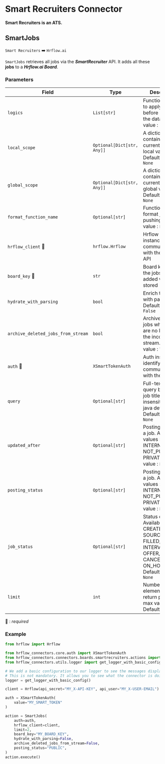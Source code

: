 # Smart Recruiters Connector
**Smart Recruiters is an ATS.**

## SmartJobs
`Smart Recruiters` :arrow_right: `Hrflow.ai`

`SmartJobs` retrieves all jobs via the ***SmartRecruiter*** API. It adds all these **jobs** to a ***Hrflow.ai Board***.

### Parameters

| Field | Type | Description |
| ----- | ---- | ----------- |
| `logics`  | `List[str]` | Function names to apply as filter before pushing the data. Default value : `[]`        |
| `local_scope`  | `Optional[Dict[str, Any]]` | A dictionary containing the current scope's local variables. Default value : `None`        |
| `global_scope`  | `Optional[Dict[str, Any]]` | A dictionary containing the current scope's global variables. Default value : `None`       |
| `format_function_name`  | `Optional[str]` | Function name to format job before pushing. Default value : `None`        |
| `hrflow_client` :red_circle: | `hrflow.Hrflow` | Hrflow client instance used to communicate with the Hrflow.ai API        |
| `board_key` :red_circle: | `str` | Board key where the jobs to be added will be stored        |
| `hydrate_with_parsing`  | `bool` | Enrich the job with parsing. Default value : `False`        |
| `archive_deleted_jobs_from_stream`  | `bool` | Archive Board jobs when they are no longer in the incoming job stream. Default value : `True`        |
| `auth` :red_circle: | `XSmartTokenAuth` | Auth instance to identify and communicate with the platform        |
| `query` | `Optional[str]` | Full-text search query based on a job title; case insensitive; e.g. java developer. Default value : `None`        |
| `updated_after` | `Optional[str]` | Posting status of a job. Available values : PUBLIC, INTERNAL, NOT_PUBLISHED, PRIVATE. Default value : `None`        |
| `posting_status` | `Optional[str]` | Posting status of a job. Available values : PUBLIC, INTERNAL, NOT_PUBLISHED, PRIVATE. Default value : `None`        |
| `job_status` | `Optional[str]` | Status of a job. Available values : CREATED, SOURCING, FILLED, INTERVIEW, OFFER, CANCELLED, ON_HOLD. Default value : `None`        |
| `limit` | `int` | Number of elements to return per page. max value is 100. Default value : `10`        |

:red_circle: : *required* 

### Example

```python
from hrflow import Hrflow

from hrflow_connectors.core.auth import XSmartTokenAuth
from hrflow_connectors.connectors.boards.smartrecruiters.actions import SmartJobs
from hrflow_connectors.utils.logger import get_logger_with_basic_config

# We add a basic configuration to our logger to see the messages displayed in the standard output
# This is not mandatory. It allows you to see what the connector is doing.
logger = get_logger_with_basic_config()

client = Hrflow(api_secret="MY_X-API-KEY", api_user="MY_X-USER-EMAIL")

auth = XSmartTokenAuth(
    value="MY_SMART_TOKEN"
)

action = SmartJobs(
    auth=auth,
    hrflow_client=client,
    limit=2,
    board_key="MY_BOARD_KEY",
    hydrate_with_parsing=False,
    archive_deleted_jobs_from_stream=False,
    posting_status="PUBLIC",
)
action.execute()
```